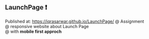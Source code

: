 ## LaunchPage ❗
Published at: https://iqrasarwar.github.io/LaunchPage/
@ Assignment <br>
@ responsive website about Launch Page <br>
@ with **mobile first approch** <br>

